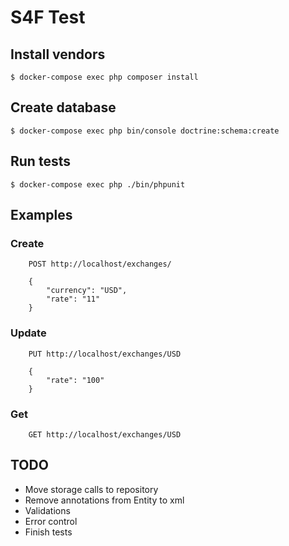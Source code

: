 # S4F Test

## Install vendors
```
$ docker-compose exec php composer install
```

## Create database
```
$ docker-compose exec php bin/console doctrine:schema:create
```

## Run tests

```
$ docker-compose exec php ./bin/phpunit
```

## Examples
### Create

```
    POST http://localhost/exchanges/  
    
    {
	    "currency": "USD",
	    "rate": "11"
    }    
```

### Update

```
    PUT http://localhost/exchanges/USD
    
    {
	    "rate": "100"
    }   
```

### Get

```
    GET http://localhost/exchanges/USD      
```

## TODO
- Move storage calls to repository
- Remove annotations from Entity to xml 
- Validations
- Error control
- Finish tests





